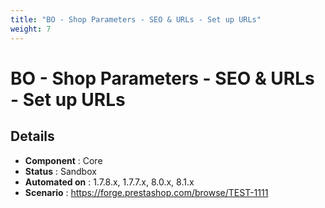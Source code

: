 ```yaml
---
title: "BO - Shop Parameters - SEO & URLs - Set up URLs"
weight: 7
---
```


# BO - Shop Parameters - SEO & URLs - Set up URLs
## Details
* **Component** : Core
* **Status** : Sandbox
* **Automated on** : 1.7.8.x, 1.7.7.x, 8.0.x, 8.1.x
* **Scenario** : https://forge.prestashop.com/browse/TEST-1111

